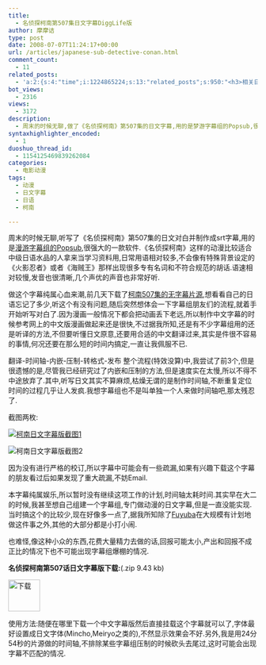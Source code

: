 ```yaml
---
title:
  - 名侦探柯南第507集日文字幕DiggLife版
author: 摩摩诘
type: post
date: 2008-07-07T11:24:17+00:00
url: /articles/japanese-sub-detective-conan.html
comment_count:
  - 11
related_posts:
  - 'a:2:{s:4:"time";i:1224865224;s:13:"related_posts";s:950:"<h3>相关日志</h3><ul class="related_post"><li><a href="http://www.digglife.cn/articles/japanese-sub-detective-conan508.html" title="名侦探柯南第508集日文字幕DiggLife版">名侦探柯南第508集日文字幕DiggLife版</a></li><li><a href="http://www.digglife.cn/articles/happy-birthday-astro-boy.html" title="铁臂阿童木5岁生日快乐">铁臂阿童木5岁生日快乐</a></li><li><a href="http://www.digglife.cn/articles/justin-chatwin-james-masters-kitty-zhang-yuqi-dragonballz-dragon-ball-goku-chichi-piccolo-piccoro-son-gokou-dragonball-entertainment-news-trailer-commercials.html" title="好莱坞真人版《龙珠Z》人物造型">好莱坞真人版《龙珠Z》人物造型</a></li><li><a href="http://www.digglife.cn/articles/animetion-character-become-councillor.html" title="恶搞:动漫人物泉こなた荣登日本参议院议员候选">恶搞:动漫人物泉こなた荣登日本参议院议员候选</a></li></ul>";}'
bot_views:
  - 2316
views:
  - 3172
description:
  - 周末的时候无聊,做了《名侦探柯南》第507集的日文字幕,用的是梦游字幕组的Popsub,很强大的一款软件.《名侦探柯南》这样的动漫比较适合中级日语水品的人拿来当学习资料用,日常用语相对较多,不会像有特殊背景设定的《火影忍者》或者《海贼王》那样出现很多专有名词和不符合规范的胡话.语速相对较慢,发音也很清晰,几个声优的声音也非常好听.
syntaxhighlighter_encoded:
  - 1
duoshuo_thread_id:
  - 1154125469839262084
categories:
  - 电影动漫
tags:
  - 动漫
  - 日文字幕
  - 日语
  - 柯南

---
```

周末的时候无聊,听写了《名侦探柯南》第507集的日文对白并制作成srt字幕,用的是<a title="Popsub介绍和下载" href="http://hiei.yeax.com/archives_41.html" target="_blank">漫游字幕组的Popsub</a>,很强大的一款软件.《名侦探柯南》这样的动漫比较适合中级日语水品的人拿来当学习资料用,日常用语相对较多,不会像有特殊背景设定的《火影忍者》或者《海贼王》那样出现很多专有名词和不符合规范的胡话.语速相对较慢,发音也很清晰,几个声优的声音也非常好听.

<!--more-->

做这个字幕纯属心血来潮,前几天下载了[柯南507集的无字幕片源][1],想看看自己的日语忘记了多少,听这个有没有问题,随后突然想体会一下字幕组朋友们的流程,就着手开始听写对白了.因为漫画一般情况下都会把动画丢下老远,所以制作中文字幕的时候参考网上的中文版漫画做起来还是很快,不过据我所知,还是有不少字幕组用的还是听译的方法,不但要听懂日文原意,还要用合适的中文翻译过来,其实是件很不容易的事情,何况还要在那么短的时间内搞定,一直让我佩服不已.

翻译-时间轴-内嵌-压制-转格式-发布 整个流程(特效没算)中,我尝试了前3个,但是很遗憾的是,尽管我已经研究过了内嵌和压制的方法,但是速度实在太慢,所以不得不中途放弃了.其中,听写日文其实不算麻烦,枯燥无谓的是制作时间轴,不断重复定位时间的过程几乎让人发疯.我想字幕组也不是叫单独一个人来做时间轴吧,那太残忍了.

截图两枚:
  
[![柯南日文字幕版截图1][2]][3]

![柯南日文字幕版截图2][4]
  
因为没有进行严格的校订,所以字幕中可能会有一些疏漏,如果有兴趣下载这个字幕的朋友看过后如果发现了重大疏漏,不妨Email.

本字幕纯属娱乐,所以暂时没有继续这项工作的计划,时间轴太耗时间.其实早在大二的时候,我甚至想自己组建一个字幕组,专门做动漫的日文字幕,但是一直没能实现.当时搞这个的比较少,现在好像多一点了,据我所知除了<a title="Fuyuba" href="http://www.fuyuba.com" target="_blank">Fuyuba</a>在大规模有计划地做这件事之外,其他的大部分都是小打小闹.

也难怪,像这种小众的东西,花费大量精力去做的话,回报可能太小,产出和回报不成正比的情况下也不可能出现字幕组爆棚的情况.

**名侦探柯南第507话日文字幕版下载:**(.zip 9.43 kb)

<a title="名侦探柯南第507话日文字幕版下载" href="https://www.digglife.net/wp-content/uploads/files/konan507-jpsub.zip" target="_self"><img class="alignnone size-full wp-image-2565" title="下载" src="http://digglife.qiniudn.com/wp-content/uploads/2008/07/download.gif" alt="下载" width="64" height="64" /></a>

使用方法:随便在哪里下载一个中文字幕版然后直接挂载这个字幕就可以了,字体最好设置成日文字体(Mincho,Meiryo之类的),不然显示效果会不好.另外,我是用24分54秒的片源做的时间轴,不排除某些字幕组压制的时候砍头去尾过,这时可能会出现字幕不匹配的情况.

 [1]: http://bbs.jumpcn.com/read.php?tid-4620772.html "柯南507集无字幕片源下载"
 [2]: http://digglife.qiniudn.com/wp-content/uploads/archive/konan50701.jpg
 [3]: http://picasaweb.google.com/digglifeshow/GYewOD/photo#5220218135876100882
 [4]: http://digglife.qiniudn.com/wp-content/uploads/archive/konan50702.jpg